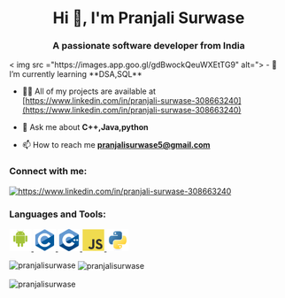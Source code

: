 <h1 align="center">Hi 👋, I'm Pranjali Surwase</h1>
<h3 align="center">A passionate software developer from India</h3>
< img src ="https://images.app.goo.gl/gdBwockQeuWXEtTG9" alt=">
- 🌱 I’m currently learning **DSA,SQL**

- 👨‍💻 All of my projects are available at [https://www.linkedin.com/in/pranjali-surwase-308663240](https://www.linkedin.com/in/pranjali-surwase-308663240)

- 💬 Ask me about **C++,Java,python**

- 📫 How to reach me **pranjalisurwase5@gmail.com**

<h3 align="left">Connect with me:</h3>
<p align="left">
<a href="https://linkedin.com/in/https://www.linkedin.com/in/pranjali-surwase-308663240" target="blank"><img align="center" src="https://raw.githubusercontent.com/rahuldkjain/github-profile-readme-generator/master/src/images/icons/Social/linked-in-alt.svg" alt="https://www.linkedin.com/in/pranjali-surwase-308663240" height="30" width="40" /></a>
</p>

<h3 align="left">Languages and Tools:</h3>
<p align="left"> <a href="https://developer.android.com" target="_blank" rel="noreferrer"> <img src="https://raw.githubusercontent.com/devicons/devicon/master/icons/android/android-original-wordmark.svg" alt="android" width="40" height="40"/> </a> <a href="https://www.cprogramming.com/" target="_blank" rel="noreferrer"> <img src="https://raw.githubusercontent.com/devicons/devicon/master/icons/c/c-original.svg" alt="c" width="40" height="40"/> </a> <a href="https://www.w3schools.com/cpp/" target="_blank" rel="noreferrer"> <img src="https://raw.githubusercontent.com/devicons/devicon/master/icons/cplusplus/cplusplus-original.svg" alt="cplusplus" width="40" height="40"/> </a> <a href="https://developer.mozilla.org/en-US/docs/Web/JavaScript" target="_blank" rel="noreferrer"> <img src="https://raw.githubusercontent.com/devicons/devicon/master/icons/javascript/javascript-original.svg" alt="javascript" width="40" height="40"/> </a> <a href="https://www.python.org" target="_blank" rel="noreferrer"> <img src="https://raw.githubusercontent.com/devicons/devicon/master/icons/python/python-original.svg" alt="python" width="40" height="40"/> </a> </p>

<p><img align="left" src="https://github-readme-stats.vercel.app/api/top-langs?username=pranjalisurwase&show_icons=true&locale=en&layout=compact" alt="pranjalisurwase" /></p>

<p>&nbsp;<img align="center" src="https://github-readme-stats.vercel.app/api?username=pranjalisurwase&show_icons=true&locale=en" alt="pranjalisurwase" /></p>

<p><img align="center" src="https://github-readme-streak-stats.herokuapp.com/?user=pranjalisurwase&" alt="pranjalisurwase" /></p>

